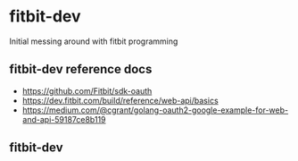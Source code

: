 # fitbit-dev
Initial messing around with fitbit programming

## fitbit-dev reference docs
* https://github.com/Fitbit/sdk-oauth
* https://dev.fitbit.com/build/reference/web-api/basics
* https://medium.com/@cgrant/golang-oauth2-google-example-for-web-and-api-59187ce8b119

## fitbit-dev